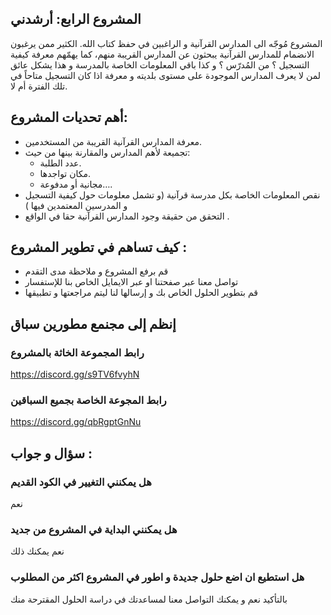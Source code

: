 ##  المشروع الرابع: أرشدني 

 المشروع مُوجّه الى المدارس القرآنية و الراغبين في حفظ كتاب الله. 
 الكثير ممن يرغبون الانضمام للمدارس القرآنية يبحثون عن المدارس القريبة منهم، كما يهمّهم معرفة كيفية التسجيل ؟ من المُدرّس ؟ و كذا باقي المعلومات الخاصة بالمدرسة و هذا يشكل عائق لمن لا يعرف المدارس الموجودة على مستوى بلديته و معرفة اذا كان التسجيل متاحاً في تلك الفترة أم لا.

## أهم تحديات المشروع: 
- معرفة المدارس القرآنية القريبة من المستخدمين.
- تجميعة لأهم المدارس والمقارنة بينها من حيث:
    - عدد الطلبة.
    - مكان تواجدها.
    - مجانية أو مدفوعة…. 
 - نقص المعلومات الخاصة بكل مدرسة قرآنية (و تشمل معلومات حول كيفية التسجيل و المدرسين المعتمدين فيها )
- التحقق من حقيقة وجود المدارس القرآنية حقا في الواقع .

## كيف تساهم في تطوير المشروع : 
- قم برفع المشروع و ملاحظة مدى التقدم 
- تواصل معنا عبر صفحتنا او عبر الايمايل الخاص بنا للإستفسار  
- قم بتطوير الحلول الخاص بك و إرسالها لنا ليتم مراجعتها و تطبيقها 

## إنظم إلى مجنمع مطورين سباق 
### رابط المجموعة الخاثة بالمشروع
https://discord.gg/s9TV6fvyhN
### رابط المجوعة الخاصة بجميع السباقين 
https://discord.gg/qbRgptGnNu


## سؤال و جواب : 

### هل يمكنني التغيير في الكود القديم 
نعم 
### هل يمكنني البداية في المشروع من جديد
نعم يمكنك ذلك 
### هل استطيع ان اضع حلول جديدة و اطور في المشروع اكثر من المطلوب 
بالتأكيد نعم و يمكنك التواصل معنا لمساعدتك في دراسة الحلول المقترحة منك 
